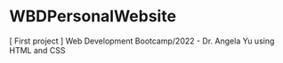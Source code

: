 # WBDPersonalWebsite
[ First project ] Web Development Bootcamp/2022 - Dr. Angela Yu using HTML and CSS
